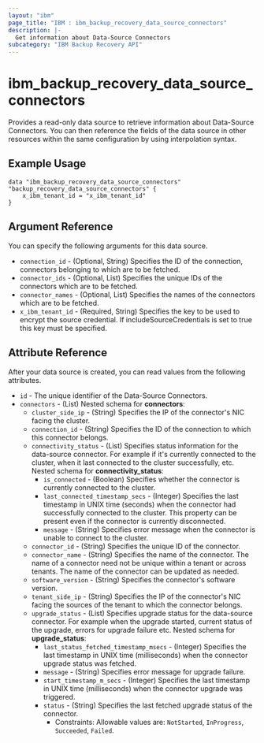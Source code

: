 ```yaml
---
layout: "ibm"
page_title: "IBM : ibm_backup_recovery_data_source_connectors"
description: |-
  Get information about Data-Source Connectors
subcategory: "IBM Backup Recovery API"
---
```


# ibm_backup_recovery_data_source_connectors

Provides a read-only data source to retrieve information about Data-Source Connectors. You can then reference the fields of the data source in other resources within the same configuration by using interpolation syntax.

## Example Usage

```hcl
data "ibm_backup_recovery_data_source_connectors" "backup_recovery_data_source_connectors" {
	x_ibm_tenant_id = "x_ibm_tenant_id"
}
```

## Argument Reference

You can specify the following arguments for this data source.

* `connection_id` - (Optional, String) Specifies the ID of the connection, connectors belonging to which are to be fetched.
* `connector_ids` - (Optional, List) Specifies the unique IDs of the connectors which are to be fetched.
* `connector_names` - (Optional, List) Specifies the names of the connectors which are to be fetched.
* `x_ibm_tenant_id` - (Required, String) Specifies the key to be used to encrypt the source credential. If includeSourceCredentials is set to true this key must be specified.

## Attribute Reference

After your data source is created, you can read values from the following attributes.

* `id` - The unique identifier of the Data-Source Connectors.
* `connectors` - (List) 
Nested schema for **connectors**:
	* `cluster_side_ip` - (String) Specifies the IP of the connector's NIC facing the cluster.
	* `connection_id` - (String) Specifies the ID of the connection to which this connector belongs.
	* `connectivity_status` - (List) Specifies status information for the data-source connector. For example if it's currently connected to the cluster, when it last connected to the cluster successfully, etc.
	Nested schema for **connectivity_status**:
		* `is_connected` - (Boolean) Specifies whether the connector is currently connected to the cluster.
		* `last_connected_timestamp_secs` - (Integer) Specifies the last timestamp in UNIX time (seconds) when the connector had successfully connected to the cluster. This property can be present even if the connector is currently disconnected.
		* `message` - (String) Specifies error message when the connector is unable to connect to the cluster.
	* `connector_id` - (String) Specifies the unique ID of the connector.
	* `connector_name` - (String) Specifies the name of the connector. The name of a connector need not be unique within a tenant or across tenants. The name of the connector can be updated as needed.
	* `software_version` - (String) Specifies the connector's software version.
	* `tenant_side_ip` - (String) Specifies the IP of the connector's NIC facing the sources of the tenant to which the connector belongs.
	* `upgrade_status` - (List) Specifies upgrade status for the data-source connector. For example when the upgrade started, current status of the upgrade, errors for upgrade failure etc.
	Nested schema for **upgrade_status**:
		* `last_status_fetched_timestamp_msecs` - (Integer) Specifies the last timestamp in UNIX time (milliseconds) when the connector upgrade status was fetched.
		* `message` - (String) Specifies error message for upgrade failure.
		* `start_timestamp_m_secs` - (Integer) Specifies the last timestamp in UNIX time (milliseconds) when the connector upgrade was triggered.
		* `status` - (String) Specifies the last fetched upgrade status of the connector.
		  * Constraints: Allowable values are: `NotStarted`, `InProgress`, `Succeeded`, `Failed`.

